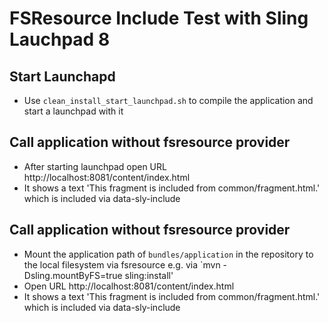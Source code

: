 FSResource Include Test with Sling Lauchpad 8
=============================================

Start Launchapd
---------------

* Use `clean_install_start_launchpad.sh` to compile the application and start a launchpad with it


Call application without fsresource provider
--------------------------------------------

* After starting launchpad open URL http://localhost:8081/content/index.html
* It shows a text 'This fragment is included from common/fragment.html.' which is included via data-sly-include

Call application without fsresource provider
--------------------------------------------

* Mount the application path of `bundles/application` in the repository to the local filesystem via fsresource e.g. via
  `mvn -Dsling.mountByFS=true sling:install'
* Open URL http://localhost:8081/content/index.html
* It shows a text 'This fragment is included from common/fragment.html.' which is included via data-sly-include
